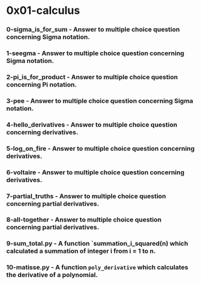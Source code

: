 # 0x01-calculus

### 0-sigma_is_for_sum - Answer to multiple choice question concerning Sigma notation.

### 1-seegma - Answer to multiple choice question concerning Sigma notation.

### 2-pi_is_for_product - Answer to multiple choice question concerning Pi notation.

### 3-pee - Answer to multiple choice question concerning Sigma notation.

### 4-hello_derivatives - Answer to multiple choice question concerning derivatives.

### 5-log_on_fire - Answer to multiple choice question concerning derivatives.

### 6-voltaire - Answer	to multiple choice question concerning derivatives.

### 7-partial_truths - Answer to multiple choice question concerning partial derivatives.

### 8-all-together - Answer to multiple choice question concerning partial derivatives.

### 9-sum_total.py - A function `summation_i_squared(n) which calculated a summation of integer i from i = 1 to n.

### 10-matisse.py - A function `poly_derivative` which calculates the derivative of a polynomial.
